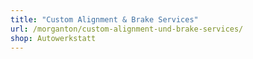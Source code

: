 ```yaml
---
title: "Custom Alignment & Brake Services"
url: /morganton/custom-alignment-und-brake-services/
shop: Autowerkstatt
---
```

